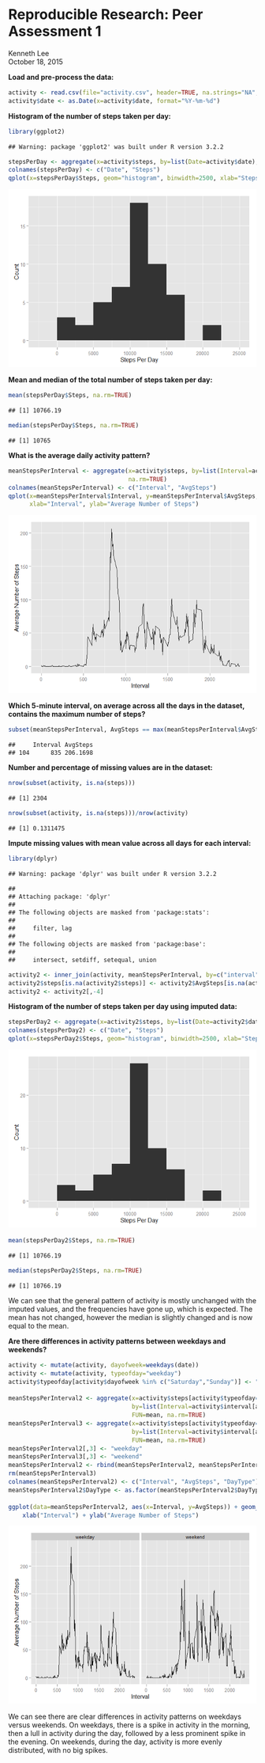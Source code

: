 # Reproducible Research: Peer Assessment 1
Kenneth Lee  
October 18, 2015  

**Load and pre-process the data:**


```r
activity <- read.csv(file="activity.csv", header=TRUE, na.strings="NA", stringsAsFactors=FALSE)
activity$date <- as.Date(x=activity$date, format="%Y-%m-%d")
```

**Histogram of the number of steps taken per day:**


```r
library(ggplot2)
```

```
## Warning: package 'ggplot2' was built under R version 3.2.2
```

```r
stepsPerDay <- aggregate(x=activity$steps, by=list(Date=activity$date), FUN=sum)
colnames(stepsPerDay) <- c("Date", "Steps")
qplot(x=stepsPerDay$Steps, geom="histogram", binwidth=2500, xlab="Steps Per Day", ylab="Count")
```

![](PA1_template_files/figure-html/unnamed-chunk-2-1.png) 

**Mean and median of the total number of steps taken per day:**


```r
mean(stepsPerDay$Steps, na.rm=TRUE)
```

```
## [1] 10766.19
```

```r
median(stepsPerDay$Steps, na.rm=TRUE)
```

```
## [1] 10765
```

**What is the average daily activity pattern?**


```r
meanStepsPerInterval <- aggregate(x=activity$steps, by=list(Interval=activity$interval), FUN=mean,
                                  na.rm=TRUE)
colnames(meanStepsPerInterval) <- c("Interval", "AvgSteps")
qplot(x=meanStepsPerInterval$Interval, y=meanStepsPerInterval$AvgSteps, geom="line", 
      xlab="Interval", ylab="Average Number of Steps")
```

![](PA1_template_files/figure-html/unnamed-chunk-4-1.png) 

**Which 5-minute interval, on average across all the days in the dataset, contains the maximum number of steps?**


```r
subset(meanStepsPerInterval, AvgSteps == max(meanStepsPerInterval$AvgSteps))
```

```
##     Interval AvgSteps
## 104      835 206.1698
```

**Number and percentage of missing values are in the dataset:**


```r
nrow(subset(activity, is.na(steps)))
```

```
## [1] 2304
```

```r
nrow(subset(activity, is.na(steps)))/nrow(activity)
```

```
## [1] 0.1311475
```

**Impute missing values with mean value across all days for each interval:**


```r
library(dplyr)
```

```
## Warning: package 'dplyr' was built under R version 3.2.2
```

```
## 
## Attaching package: 'dplyr'
## 
## The following objects are masked from 'package:stats':
## 
##     filter, lag
## 
## The following objects are masked from 'package:base':
## 
##     intersect, setdiff, setequal, union
```

```r
activity2 <- inner_join(activity, meanStepsPerInterval, by=c("interval"="Interval"))
activity2$steps[is.na(activity2$steps)] <- activity2$AvgSteps[is.na(activity2$steps)]
activity2 <- activity2[,-4]
```

**Histogram of the number of steps taken per day using imputed data:**


```r
stepsPerDay2 <- aggregate(x=activity2$steps, by=list(Date=activity2$date), FUN=sum)
colnames(stepsPerDay2) <- c("Date", "Steps")
qplot(x=stepsPerDay2$Steps, geom="histogram", binwidth=2500, xlab="Steps Per Day", ylab="Count")
```

![](PA1_template_files/figure-html/unnamed-chunk-8-1.png) 

```r
mean(stepsPerDay2$Steps, na.rm=TRUE)
```

```
## [1] 10766.19
```

```r
median(stepsPerDay2$Steps, na.rm=TRUE)
```

```
## [1] 10766.19
```

We can see that the general pattern of activity is mostly unchanged with the imputed values, and the frequencies have gone up, which is expected.  The mean has not changed, however the median is slightly changed and is now equal to the mean.

**Are there differences in activity patterns between weekdays and weekends?**


```r
activity <- mutate(activity, dayofweek=weekdays(date))
activity <- mutate(activity, typeofday="weekday")
activity$typeofday[activity$dayofweek %in% c("Saturday","Sunday")] <- "weekend"

meanStepsPerInterval2 <- aggregate(x=activity$steps[activity$typeofday=="weekday"],
                                   by=list(Interval=activity$interval[activity$typeofday=="weekday"]),
                                   FUN=mean, na.rm=TRUE)
meanStepsPerInterval3 <- aggregate(x=activity$steps[activity$typeofday=="weekend"],
                                   by=list(Interval=activity$interval[activity$typeofday=="weekend"]),
                                   FUN=mean, na.rm=TRUE)
meanStepsPerInterval2[,3] <- "weekday"
meanStepsPerInterval3[,3] <- "weekend"
meanStepsPerInterval2 <- rbind(meanStepsPerInterval2, meanStepsPerInterval3)
rm(meanStepsPerInterval3)
colnames(meanStepsPerInterval2) <- c("Interval", "AvgSteps", "DayType")
meanStepsPerInterval2$DayType <- as.factor(meanStepsPerInterval2$DayType)

ggplot(data=meanStepsPerInterval2, aes(x=Interval, y=AvgSteps)) + geom_line() + facet_grid(.~DayType) +
    xlab("Interval") + ylab("Average Number of Steps")
```

![](PA1_template_files/figure-html/unnamed-chunk-9-1.png) 

We can see there are clear differences in activity patterns on weekdays versus weekends.  On weekdays, there is a spike in activity in the morning, then a lull in activity during the day, followed by a less prominent spike in the evening.  On weekends, during the day, activity is more evenly distributed, with no big spikes.
